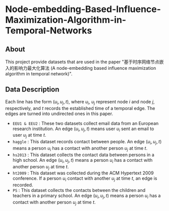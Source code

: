 # Node-embedding-Based-Influence-Maximization-Algorithm-in-Temporal-Networks

## About
This project provide datasets that are used in the paper "基于时序网络节点嵌入的影响力最大化算法 (A node-embedding based influence maximization
algorithm in temporal network)".

## Data Description
Each line has the form $(u_i, u_j, t)$, where $u_i$, $u_j$ represent node $i$ and node $j$, respectively, and $t$ records the established time of a temporal edge. The edges are turned into undirected ones in this paper. 
- `EEU1 & EEU2` : These two datasets collect email data from an European research institution. An edge $(u_i, u_j, t)$ means user $u_i$ sent an email to user $u_j$ at time $t$.
- `haggle` : This dataset records contact between people. An edge $(u_i, u_j, t)$ means a person $u_i$ has a contact with another person $u_j$ at time $t$.
- `hs2013` : This dataset collects the contact data between persons in a high school. An edge $(u_i, u_j, t)$ means a person $u_i$ has a contact with another person $u_j$ at time $t$.
- `ht2009` : This dataset was collected during the ACM Hypertext 2009 conference. If a person  $u_i$ contact with another $u_j$ at time $t$, an edge is recorded.
- `PS` : This dataset collects the contacts between the children and teachers in a primary school. An edge $(u_i, u_j, t)$ means a person $u_i$ has a contact with another person $u_j$ at time $t$.
